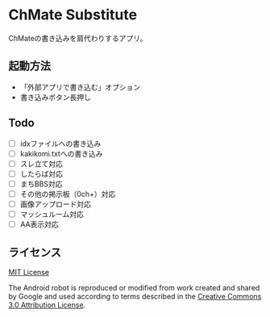 # ChMate Substitute

ChMateの書き込みを肩代わりするアプリ。

## 起動方法

- 「外部アプリで書き込む」オプション
- 書き込みボタン長押し

## Todo

- [ ] idxファイルへの書き込み
- [ ] kakikomi.txtへの書き込み
- [ ] スレ立て対応
- [ ] したらば対応
- [ ] まちBBS対応
- [ ] その他の掲示板（0ch+）対応
- [ ] 画像アップロード対応
- [ ] マッシュルーム対応
- [ ] AA表示対応

## ライセンス

[MIT License](LICENSE)

The Android robot is reproduced or modified from work created and shared by Google and used according to terms described in the [Creative Commons 3.0 Attribution License](https://creativecommons.org/licenses/by/3.0/).
